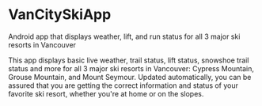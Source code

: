 # VanCitySkiApp
Android app that displays weather, lift, and run status for all 3 major ski resorts in Vancouver

This app displays basic live weather, trail status, lift status, snowshoe trail status and more for all 3 major ski resorts in Vancouver: Cypress Mountain, Grouse Mountain, and Mount Seymour. Updated automatically, you can be assured that you are getting the correct information and status of your favorite ski resort, whether you're at home or on the slopes.
